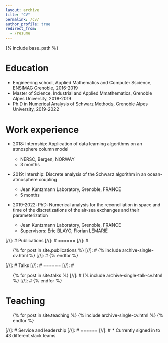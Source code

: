 ```yaml
---
layout: archive
title: "CV"
permalink: /cv/
author_profile: true
redirect_from:
  - /resume
---
```


{% include base_path %}

Education
======
* Engineering school, Applied Mathematics and Computer Sscience, ENSIMAG Grenoble, 2016-2019
* Master of Science, Industrial and Applied Mmathematics, Grenoble Alpes University, 2018-2019
* Ph.D in Numerical Analysis of Schwarz Methods, Grenoble Alpes University, 2019-2022

Work experience
======
* 2018: Internship: Application of data learning algorithms on an atmosphere column model
  * NERSC, Bergen, NORWAY
  * 3 months

* 2019: Intership: Discrete analysis of the Schwarz algorithm in an ocean-atmosphere coupling
  * Jean Kuntzmann Laboratory, Grenoble, FRANCE
  * 5 months
  
* 2019-2022: PhD: Numerical analysis for the reconciliation in space and time of the discretizations of the air-sea exchanges and their parameterization
  * Jean Kuntzmann Laboratory, Grenoble, FRANCE
  * Supervisors: Eric BLAYO, Florian LEMARIÉ
  
[//]: # Publications
[//]: # ======
[//]: #  <ul>{% for post in site.publications %}
[//]: #    {% include archive-single-cv.html %}
[//]: #  {% endfor %}</ul>
  
[//]: # Talks
[//]: # ======
[//]: #  <ul>{% for post in site.talks %}
[//]: #    {% include archive-single-talk-cv.html %}
[//]: #  {% endfor %}</ul>
  
Teaching
======
  <ul>{% for post in site.teaching %}
    {% include archive-single-cv.html %}
  {% endfor %}</ul>
  
[//]: # Service and leadership
[//]: # ======
[//]: # * Currently signed in to 43 different slack teams
